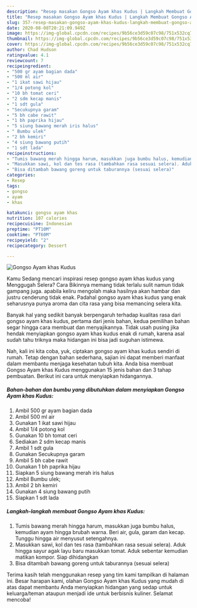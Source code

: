 ```yaml
---
description: "Resep masakan Gongso Ayam khas Kudus | Langkah Membuat Gongso Ayam khas Kudus Yang Enak Dan Lezat"
title: "Resep masakan Gongso Ayam khas Kudus | Langkah Membuat Gongso Ayam khas Kudus Yang Enak Dan Lezat"
slug: 357-resep-masakan-gongso-ayam-khas-kudus-langkah-membuat-gongso-ayam-khas-kudus-yang-enak-dan-lezat
date: 2020-08-08T20:21:09.949Z
image: https://img-global.cpcdn.com/recipes/9b56ce3d59c07c98/751x532cq70/gongso-ayam-khas-kudus-foto-resep-utama.jpg
thumbnail: https://img-global.cpcdn.com/recipes/9b56ce3d59c07c98/751x532cq70/gongso-ayam-khas-kudus-foto-resep-utama.jpg
cover: https://img-global.cpcdn.com/recipes/9b56ce3d59c07c98/751x532cq70/gongso-ayam-khas-kudus-foto-resep-utama.jpg
author: Chad Hudson
ratingvalue: 4.1
reviewcount: 7
recipeingredient:
- "500 gr ayam bagian dada"
- "500 ml air"
- "1 ikat sawi hijau"
- "1/4 potong kol"
- "10 bh tomat ceri"
- "2 sdm kecap manis"
- "1 sdt gula"
- "Secukupnya garam"
- "5 bh cabe rawit"
- "1 bh paprika hijau"
- "5 siung bawang merah iris halus"
- " Bumbu ulek"
- "2 bh kemiri"
- "4 siung bawang putih"
- "1 sdt lada"
recipeinstructions:
- "Tumis bawang merah hingga harum, masukkan juga bumbu halus, kemudian ayam hingga brubah warna. Beri air, gula, garam dan kecap. Tunggu hingga air menyusut setengahnya."
- "Masukkan sawi, kol dan tes rasa (tambahkan rasa sesuai selera). Aduk hingga sayur agak layu baru masukkan tomat. Aduk sebentar kemudian matikan kompor. Siap dihidangkan"
- "Bisa ditambah bawang goreng untuk taburannya (sesuai selera)"
categories:
- Resep
tags:
- gongso
- ayam
- khas

katakunci: gongso ayam khas 
nutrition: 107 calories
recipecuisine: Indonesian
preptime: "PT10M"
cooktime: "PT60M"
recipeyield: "2"
recipecategory: Dessert

---
```



![Gongso Ayam khas Kudus](https://img-global.cpcdn.com/recipes/9b56ce3d59c07c98/751x532cq70/gongso-ayam-khas-kudus-foto-resep-utama.jpg)

Kamu Sedang mencari inspirasi resep gongso ayam khas kudus yang Menggugah Selera? Cara Bikinnya memang tidak terlalu sulit namun tidak gampang juga. apabila keliru mengolah maka hasilnya akan hambar dan justru cenderung tidak enak. Padahal gongso ayam khas kudus yang enak seharusnya punya aroma dan cita rasa yang bisa memancing selera kita.



Banyak hal yang sedikit banyak berpengaruh terhadap kualitas rasa dari gongso ayam khas kudus, pertama dari jenis bahan, kedua pemilihan bahan segar hingga cara membuat dan menyajikannya. Tidak usah pusing jika hendak menyiapkan gongso ayam khas kudus enak di rumah, karena asal sudah tahu triknya maka hidangan ini bisa jadi suguhan istimewa.


Nah, kali ini kita coba, yuk, ciptakan gongso ayam khas kudus sendiri di rumah. Tetap dengan bahan sederhana, sajian ini dapat memberi manfaat dalam membantu menjaga kesehatan tubuh kita. Anda bisa membuat Gongso Ayam khas Kudus menggunakan 15 jenis bahan dan 3 tahap pembuatan. Berikut ini cara untuk menyiapkan hidangannya.

<!--inarticleads1-->

##### Bahan-bahan dan bumbu yang dibutuhkan dalam menyiapkan Gongso Ayam khas Kudus:

1. Ambil 500 gr ayam bagian dada
1. Ambil 500 ml air
1. Gunakan 1 ikat sawi hijau
1. Ambil 1/4 potong kol
1. Gunakan 10 bh tomat ceri
1. Sediakan 2 sdm kecap manis
1. Ambil 1 sdt gula
1. Gunakan Secukupnya garam
1. Ambil 5 bh cabe rawit
1. Gunakan 1 bh paprika hijau
1. Siapkan 5 siung bawang merah iris halus
1. Ambil  Bumbu ulek;
1. Ambil 2 bh kemiri
1. Gunakan 4 siung bawang putih
1. Siapkan 1 sdt lada




<!--inarticleads2-->

##### Langkah-langkah membuat Gongso Ayam khas Kudus:

1. Tumis bawang merah hingga harum, masukkan juga bumbu halus, kemudian ayam hingga brubah warna. Beri air, gula, garam dan kecap. Tunggu hingga air menyusut setengahnya.
1. Masukkan sawi, kol dan tes rasa (tambahkan rasa sesuai selera). Aduk hingga sayur agak layu baru masukkan tomat. Aduk sebentar kemudian matikan kompor. Siap dihidangkan
1. Bisa ditambah bawang goreng untuk taburannya (sesuai selera)




Terima kasih telah menggunakan resep yang tim kami tampilkan di halaman ini. Besar harapan kami, olahan Gongso Ayam khas Kudus yang mudah di atas dapat membantu Anda menyiapkan hidangan yang sedap untuk keluarga/teman ataupun menjadi ide untuk berbisnis kuliner. Selamat mencoba!
